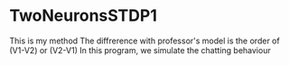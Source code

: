 TwoNeuronsSTDP1
==============
This is my method
The diffrerence with professor's model is the order of (V1-V2) or (V2-V1)
In this program, we simulate the chatting behaviour
